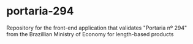 # portaria-294
Repository for the front-end application that validates "Portaria nº 294" from the Brazillian Ministry of Economy for length-based products
